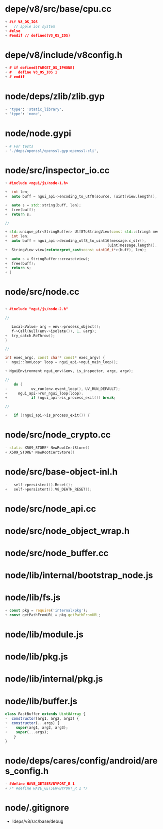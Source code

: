 
# depe/v8/src/base/cpu.cc

```cpp
+ #if V8_OS_IOS
+   // apple ios system
+ #else
+ #endif // defined(V8_OS_IOS) 
```

# depe/v8/include/v8config.h

```cpp
+ # if defined(TARGET_OS_IPHONE)
+ #   define V8_OS_IOS 1
+ # endif
```

# node/deps/zlib/zlib.gyp

```py
- 'type': 'static_library',
+ 'type': 'none',
```

# node/node.gypi

```py
- # For tests
- './deps/openssl/openssl.gyp:openssl-cli',
```

# node/src/inspector_io.cc

```cc
+ #include <ngui/js/node-1.h>

+  int len;
+  auto buff = ngui_api->encoding_to_utf8(source, (uint)view.length(), &len);

+  auto s = std::string(buff, len);
+  free(buff);
+  return s;

// 

+ std::unique_ptr<StringBuffer> Utf8ToStringView(const std::string& message) {
+  int len;
+  auto buff = ngui_api->decoding_utf8_to_uint16(message.c_str(),
                                               (uint)message.length(), &len);
+  StringView view(reinterpret_cast<const uint16_t*>(buff), len);
  
+  auto s = StringBuffer::create(view);
+  free(buff);
+  return s;
+ }

```

# node/src/node.cc

```cc

+ #include "ngui/js/node-2.h"

//

   Local<Value> arg = env->process_object();
   f->Call(Null(env->isolate()), 1, &arg);
+  try_catch.ReThrow();
}

//

int exec_argc, const char* const* exec_argv) {
+  ngui::RunLoop* loop = ngui_api->ngui_main_loop();

+ NguiEnvironment ngui_env(&env, is_inspector, argc, argv);

// 
    do {
-			uv_run(env.event_loop(), UV_RUN_DEFAULT);
+     ngui_api->run_ngui_loop(loop);
+			if (ngui_api->is_process_exit()) break;

//

+	if (!ngui_api->is_process_exit()) {

```

# node/src/node_crypto.cc

```cc
- static X509_STORE* NewRootCertStore()
+ X509_STORE* NewRootCertStore()
```

# node/src/base-object-inl.h

```cc
-   self->persistent().Reset();
+   self->persistent().V8_DEATH_RESET();
```

# node/src/node_api.cc
# node/src/node_object_wrap.h
# node/src/node_buffer.cc

# node/lib/internal/bootstrap_node.js
# node/lib/fs.js

```js
+ const pkg = require('internal/pkg');
+ const getPathFromURL = pkg.getPathFromURL;
```

# node/lib/module.js
# node/lib/pkg.js
# node/lib/internal/pkg.js

# node/lib/buffer.js

```js
class FastBuffer extends Uint8Array {
-  constructor(arg1, arg2, arg3) {
+  constructor(...args) {
-    super(arg1, arg2, arg3);
+    super(...args);
	}
}
```

# node/deps/cares/config/android/ares_config.h

```cc
- #define HAVE_GETSERVBYPORT_R 1
+ /* #define HAVE_GETSERVBYPORT_R 1 */
```

# node/.gitignore

+ !deps/v8/src/base/debug

